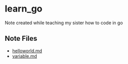 # learn_go
Note created while teaching my sister how to code in go

## Note Files

* [helloworld.md](helloworld.md)
* [variable.md](variable.md)